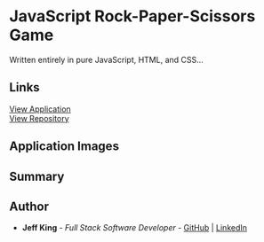 # JavaScript Rock-Paper-Scissors Game
Written entirely in pure JavaScript, HTML, and CSS... 

## Links
[View Application](https://jazfunk.github.io/jk-rock-paper-scissors-game/)  
[View Repository](https://github.com/jazfunk/jk-rock-paper-scissors-game.git)

## Application Images
<!-- * **12 Hour Format**<br>
![hourFormat_12](https://raw.githubusercontent.com/jazfunk/jk-digital-clock-app/master/images/clockApp_SS_12hr.PNG)<br><br>
* **24 Hour Format**<br>
![hourFrmat_24](https://raw.githubusercontent.com/jazfunk/jk-digital-clock-app/master/images/clockApp_SS_24hr.PNG) -->

## Summary

## Author
* **Jeff King** - *Full Stack Software Developer* - [GitHub](https://github.com/jazfunk) | [LinkedIn](https://www.linkedin.com/in/jeffking222/)